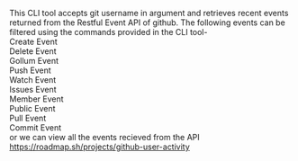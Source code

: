 This CLI tool accepts git username in argument and retrieves recent events returned from the Restful Event API of github.
The following events can be filtered using the commands provided in the CLI tool- \
Create Event \
Delete Event \
Gollum Event \
Push Event \
Watch Event \
Issues Event \
Member Event \
Public Event \
Pull Event \
Commit Event \
or we can view all the events recieved from the API \
https://roadmap.sh/projects/github-user-activity
